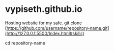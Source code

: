# vypiseth.github.io
Hosting website for my safe.
git clone [https://github.com/username/repository-name.git](http://127.0.0.1:5500/Index.html#skills)

cd repository-name
